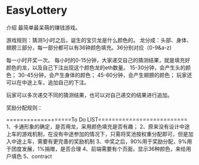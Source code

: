 # EasyLottery

介绍
最简单最呆萌的赚钱游戏。

游戏规则：猜测1小时之后，诞生的宝贝龙是什么颜色的。
龙分成：头部、身体、翅膀三部分，每一部分都可以有36钟颜色填充。36分别对应（0-9&a-z)

每一小时开奖一次。
每小时的0-15分钟，大家递交自己的猜测结果，就是填充好颜色的龙，以及自己下注出现这个颜色龙的eth数量。
15-30分钟，会产生头的颜色；
30-45分钟，会产生身体的颜色；
45-60分钟，会产生翅膀的颜色；
玩家还可以在中途上车，追加自己的下注。

玩家可以多次递交不同的猜测结果，也可以对自己递交的结果进行追加。

奖励分配规则：


===================To Do LIST==========================
1、卡通形象的确定，是否用龙，采用颜色填充是否有趣；
2、原来没有设计中途上车的游戏机制，在没有中途参加的情况下，只需将奖池按权重分配即可，但是加入中途上车，需要有更完善的奖励机制
3、中奖之后，90%用于奖励分配，9%用于团度发展，1%捐赠，是否合理
4、前端需要有个页面，显示36种颜色，来给用户填色
5、contract
